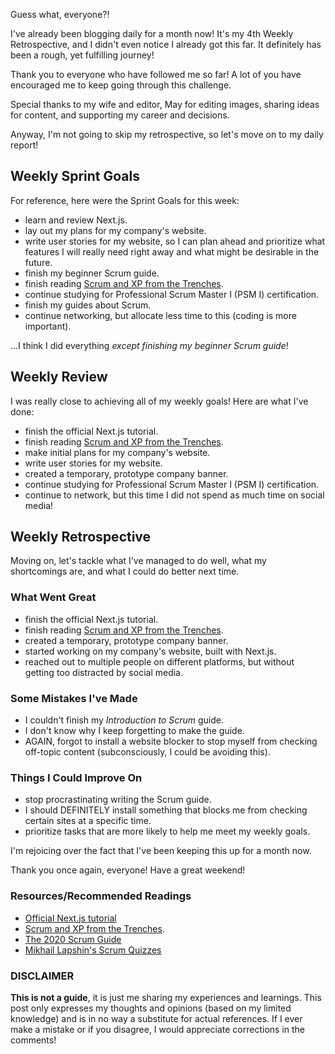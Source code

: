 Guess what, everyone?!

I've already been blogging daily for a month now! It's my 4th Weekly Retrospective, and I didn't even notice I already got this far. It definitely has been a rough, yet fulfilling journey!

Thank you to everyone who have followed me so far! A lot of you have encouraged me to keep going through this challenge.

Special thanks to my wife and editor, May for editing images, sharing ideas for content, and supporting my career and decisions.

Anyway, I'm not going to skip my retrospective, so let's move on to my daily report!

## Weekly Sprint Goals

For reference, here were the Sprint Goals for this week:

- learn and review Next.js.
- lay out my plans for my company's website.
- write user stories for my website, so I can plan ahead and prioritize what features I will really need right away and what might be desirable in the future.
- finish my beginner Scrum guide.
- finish reading [Scrum and XP from the Trenches](https://www.infoq.com/minibooks/scrum-xp-from-the-trenches-2/).
- continue studying for Professional Scrum Master I (PSM I) certification.
- finish my guides about Scrum.
- continue networking, but allocate less time to this (coding is more important).

...I think I did everything _except finishing my beginner Scrum guide_!

## Weekly Review

I was really close to achieving all of my weekly goals! Here are what I've done:

- finish the official Next.js tutorial.
- finish reading [Scrum and XP from the Trenches](https://www.infoq.com/minibooks/scrum-xp-from-the-trenches-2/).
- make initial plans for my company's website.
- write user stories for my website.
- created a temporary, prototype company banner.
- continue studying for Professional Scrum Master I (PSM I) certification.
- continue to network, but this time I did not spend as much time on social media!

## Weekly Retrospective

Moving on, let's tackle what I've managed to do well, what my shortcomings are, and what I could do better next time.

### What Went Great

- finish the official Next.js tutorial.
- finish reading [Scrum and XP from the Trenches](https://www.infoq.com/minibooks/scrum-xp-from-the-trenches-2/).
- created a temporary, prototype company banner.
- started working on my company's website, built with Next.js.
- reached out to multiple people on different platforms, but without getting too distracted by social media.

### Some Mistakes I've Made

- I couldn't finish my _Introduction to Scrum_ guide.
- I don't know why I keep forgetting to make the guide.
- AGAIN, forgot to install a website blocker to stop myself from checking off-topic content (subconsciously, I could be avoiding this).

### Things I Could Improve On

- stop procrastinating writing the Scrum guide.
- I should DEFINITELY install something that blocks me from checking certain sites at a specific time.
- prioritize tasks that are more likely to help me meet my weekly goals.

I'm rejoicing over the fact that I've been keeping this up for a month now.

Thank you once again, everyone! Have a great weekend!

### Resources/Recommended Readings

- [Official Next.js tutorial](https://nextjs.org/learn/basics/create-nextjs-app?utm_source=next-site&utm_medium=nav-cta&utm_campaign=next-website)
- [Scrum and XP from the Trenches](https://www.infoq.com/minibooks/scrum-xp-from-the-trenches-2/).
- [The 2020 Scrum Guide](https://scrumguides.org/scrum-guide.html)
- [Mikhail Lapshin's Scrum Quizzes](https://mlapshin.com/index.php/scrum-quizzes/)

### DISCLAIMER

**This is not a guide**, it is just me sharing my experiences and learnings. This post only expresses my thoughts and opinions (based on my limited knowledge) and is in no way a substitute for actual references. If I ever make a mistake or if you disagree, I would appreciate corrections in the comments!
